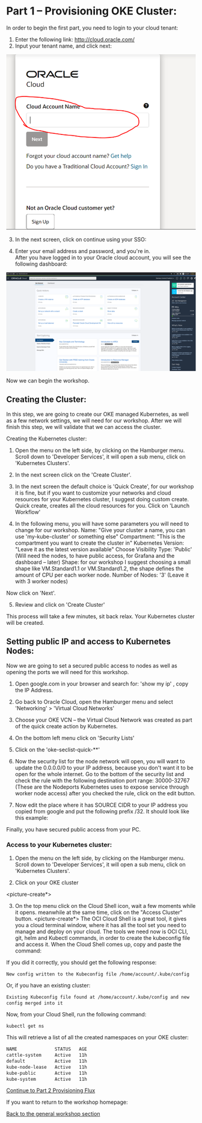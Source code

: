 # Part 1 – Provisioning OKE Cluster: # 

In order to begin the first part, you need to login to your cloud tenant: 

1.	Enter the following link: http://cloud.oracle.com/
2.	Input your tenant name, and click next: 

![image](pics/cloud-login-1.PNG)
       
3.	In the next screen, click on continue using your SSO: 
       
4.	Enter your email address and password, and you're in.  
After you have logged in to your Oracle cloud account, you will see the following dashboard: 

![image](pics/cloud-dashboard.PNG)

Now we can begin the workshop. 
## Creating the Cluster: ## 

In this step, we are going to create our OKE managed Kubernetes, as well as a few network settings, we will need for our workshop. After we will finish this step, we will validate that we can access the cluster. 

Creating the Kubernetes cluster: 
1.	Open the menu on the left side, by clicking on the Hamburger menu.
Scroll down to 'Developer Services', it will open a sub menu, click on 'Kubernetes Clusters'.

<picture> 
       
2.	In the next screen click on the 'Create Cluster'. 

<picture> 
       
3.	In the next screen the default choice is 'Quick Create', for our workshop it is fine, but if you want to customize your networks and cloud resources for your Kubernetes cluster, I suggest doing custom create. 
Quick create, creates all the cloud resources for you. 
Click on 'Launch Workflow' 

       <picture> 
       
4.	In the following menu, you will have some parameters you will need to change for our workshop. 
Name: "Give your cluster a name, you can use 'my-kube-cluster' or something else"
Compartment: "This is the compartment you want to create the cluster in" 
Kubernetes Version: "Leave it as the latest version available"
Choose Visibility Type: 'Public'
(Will need the nodes, to have public access, for Grafana and the dashboard – later)
Shape: for our workshop I suggest choosing a small shape like VM.Standard1.1 or VM.Standard1.2, the shape defines the amount of CPU per each worker node. 
Number of Nodes:  '3' (Leave it with 3 worker nodes) 

Now click on 'Next'.

<Picture> 

5.	Review and click on 'Create Cluster'

This process will take a few minutes, sit back relax. 
Your Kubernetes cluster will be created. 

## Setting public IP and access to Kubernetes Nodes: ## 

Now we are going to set a secured public access to nodes as well as opening the ports we will need for this workshop. 

1.	Open google.com in your browser and search for: 'show my ip' , copy the IP Address.

<picture> 
       
2.	Go back to Oracle Cloud, open the Hamburger menu and select 'Networking' > 'Virtual Cloud Networks'

<picture> 
       
3.	Choose your OKE VCN – the Virtual Cloud Network was created as part of the quick create action by Kubernetes. 

<picture>  
       
4.	On the bottom left menu click on 'Security Lists' 

<picture> 
       
5.	Click on the 'oke-seclist-quick-**'

<picture> 
       
6.	Now the security list for the node network will open, you will want to update the 0.0.0.0/0 to your IP address, because you don't want it to be open for the whole internet. Go to the bottom of the security list and check the rule with the following destination port range: 30000-32767 (These are the Nodeports Kubernetes uses to expose service through worker node access) 
after you checked the rule, click on the edit button.

<picture> 

7.	Now edit the place where it has SOURCE CIDR to your IP address you copied from google and put the following prefix /32. It should look like this example:

<picture> 

Finally, you have secured public access from your PC. 

### Access to your Kubernetes cluster: ###

1.	Open the menu on the left side, by clicking on the Hamburger menu.
Scroll down to 'Developer Services', it will open a sub menu, click on 'Kubernetes Clusters'.

<picture> 
       
2.	Click on your OKE cluster 

<picture-create*> 

3.	On the top menu click on the Cloud Shell icon, wait a few moments while it opens. meanwhile at the same time, click on the "Access Cluster" button.
<picture-create*> 
The OCI Cloud Shell is a great tool, it gives you a cloud terminal window, where it has all the tool set you need to manage and deploy on your cloud.
The tools we need now is OCI CLI, git, helm and Kubectl commands, in order to create the kubeconfig file and access it.
When the Cloud Shell comes up, copy and paste the command:

<picture> 
       
If you did it correctly, you should get the following response:
```
New config written to the Kubeconfig file /home/account/.kube/config
```
Or, if you have an existing cluster:
```
Existing Kubeconfig file found at /home/account/.kube/config and new config merged into it
```
Now, from your Cloud Shell, run the following command:
```
kubectl get ns
```
This will retrieve a list of all the created namespaces on your OKE cluster:

```
NAME              STATUS   AGE
cattle-system     Active   11h
default           Active   11h
kube-node-lease   Active   11h
kube-public       Active   11h
kube-system       Active   11h

```

[Continue to Part 2 Provisioning Flux](part2.md) 

If you want to return to the workshop homepage:

[Back to the general workshop section](README.md)
